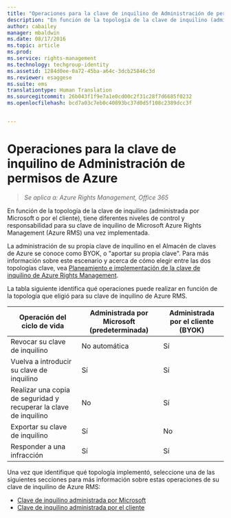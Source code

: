 ```yaml
---
title: "Operaciones para la clave de inquilino de Administración de permisos de Azure | Azure RMS"
description: "En función de la topología de la clave de inquilino (administrada por Microsoft o por el cliente), tiene diferentes niveles de control y responsabilidad para su clave de inquilino de Microsoft Azure Rights Management (Azure RMS) una vez implementada."
author: cabailey
manager: mbaldwin
ms.date: 08/17/2016
ms.topic: article
ms.prod: 
ms.service: rights-management
ms.technology: techgroup-identity
ms.assetid: 1284d0ee-0a72-45ba-a64c-3dcb25846c3d
ms.reviewer: esaggese
ms.suite: ems
translationtype: Human Translation
ms.sourcegitcommit: 26b043f1f9e7a1e0cd00c2f31c28f7d6685f0232
ms.openlocfilehash: bcd7a03c7eb0c40893bc37d0d5f108c2389dcc3f


---
```


# Operaciones para la clave de inquilino de Administración de permisos de Azure

>*Se aplica a: Azure Rights Management, Office 365*

En función de la topología de la clave de inquilino (administrada por Microsoft o por el cliente), tiene diferentes niveles de control y responsabilidad para su clave de inquilino de Microsoft Azure Rights Management (Azure RMS) una vez implementada.

La administración de su propia clave de inquilino en el Almacén de claves de Azure se conoce como BYOK, o "aportar su propia clave". Para más información sobre este escenario y acerca de cómo elegir entre las dos topologías clave, vea [Planeamiento e implementación de la clave de inquilino de Azure Rights Management](../plan-design/plan-implement-tenant-key.md).

La tabla siguiente identifica qué operaciones puede realizar en función de la topología que eligió para su clave de inquilino de Azure RMS.

|Operación del ciclo de vida|Administrada por Microsoft (predeterminada)|Administrada por el cliente (BYOK)|
|-----------------------|-------------------------------|---------------------------|
|Revocar su clave de inquilino|No automática|Sí|
|Vuelva a introducir su clave de inquilino|Sí|Sí|
|Realizar una copia de seguridad y recuperar la clave de inquilino|No|Sí|
|Exportar su clave de inquilino|Sí|No|
|Responder a una infracción|Sí|Sí|

Una vez que identifique qué topología implementó, seleccione una de las siguientes secciones para más información sobre estas operaciones de su clave de inquilino de Azure RMS:


- [Clave de inquilino administrada por Microsoft](operations-microsoft-managed-tenant-key.md)
- [Clave de inquilino administrada por el cliente](operations-customer-managed-tenant-key.md)







<!--HONumber=Aug16_HO4-->


